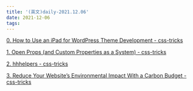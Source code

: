 ```yaml
---
title: '(英文)daily-2021.12.06'
date: 2021-12-06
tags:
---
```


[0. How to Use an iPad for WordPress Theme Development - css-tricks](https://css-tricks.com/how-to-use-an-ipad-for-wordpress-theme-development/)

[1. Open Props (and Custom Properties as a System) - css-tricks](https://css-tricks.com/open-props-and-custom-properties-as-a-system/)

[2. hhhelpers - css-tricks](https://css-tricks.com/hhhelpers/)

[3. Reduce Your Website’s Environmental Impact With a Carbon Budget - css-tricks](https://css-tricks.com/reduce-your-websites-environmental-impact-with-a-carbon-budget/)